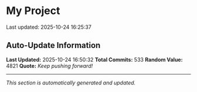 # My Project


Last updated: 2025-10-24 16:25:37




























































































































































































































































































































































































































































































































































































































































































































































































































































































































































## Auto-Update Information

**Last Updated:** 2025-10-24 16:50:32
**Total Commits:** 533
**Random Value:** 4821
**Quote:** _Keep pushing forward!_

---
_This section is automatically generated and updated._